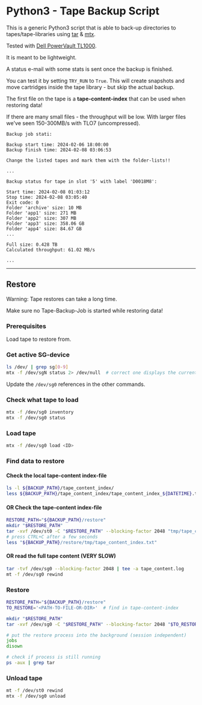 # Python3 - Tape Backup Script

This is a generic Python3 script that is able to back-up directories to tapes/tape-libraries using [tar](https://linux.die.net/man/1/tar) & [mtx](https://linux.die.net/man/1/mtx).

Tested with [Dell PowerVault TL1000](https://www.dell.com/en-us/shop/data-storage-and-backup/powervault-tl1000/spd/storage-tl1000/pw_tl1000_11595).

It is meant to be lightweight.

A status e-mail with some stats is sent once the backup is finished.

You can test it by setting `TRY_RUN` to `True`. This will create snapshots and move cartridges inside the tape library - but skip the actual backup.

The first file on the tape is a **tape-content-index** that can be used when restoring data!

If there are many small files - the throughput will be low. With larger files we've seen 150-300MB/s with TLO7 (uncompressed).

```text
Backup job stati:

Backup start time: 2024-02-06 18:00:00
Backup finish time: 2024-02-08 03:06:53

Change the listed tapes and mark them with the folder-lists!!

...

Backup status for tape in slot '5' with label 'D0018M8':

Start time: 2024-02-08 01:03:12
Stop time: 2024-02-08 03:05:40
Exit code: 0
Folder 'archive' size: 10 MB
Folder 'app1' size: 271 MB
Folder 'app2' size: 307 MB
Folder 'app3' size: 358.06 GB
Folder 'app4' size: 84.67 GB
...

Full size: 0.428 TB
Calculated throughput: 61.02 MB/s

...
```

----

## Restore

Warning: Tape restores can take a long time.

Make sure no Tape-Backup-Job is started while restoring data!

### Prerequisites

Load tape to restore from.

### Get active SG-device

```bash
ls /dev/ | grep sg[0-9]
mtx -f /dev/sgN status 2> /dev/null  # correct one displays the current inventory
```

Update the `/dev/sg0` references in the other commands.

### Check what tape to load

```bash
mtx -f /dev/sg0 inventory
mtx -f /dev/sg0 status
```

### Load tape

```bash
mtx -f /dev/sg0 load <ID>
```

### Find data to restore

#### Check the local tape-content index-file

```bash
ls -l ${BACKUP_PATH}/tape_content_index/
less ${BACKUP_PATH}/tape_content_index/tape_content_index_${DATETIME}.txt
```

#### OR Check the tape-content index-file

```bash
RESTORE_PATH="${BACKUP_PATH}/restore"
mkdir "$RESTORE_PATH"
tar -xvf /dev/st0 -C "$RESTORE_PATH" --blocking-factor 2048 "tmp/tape_content_index.txt"
# press CTRL+C after a few seconds
less "${BACKUP_PATH}/restore/tmp/tape_content_index.txt"
```

#### OR read the full tape content (VERY SLOW)

```bash
tar -tvf /dev/sg0 --blocking-factor 2048 | tee -a tape_content.log
mt -f /dev/sg0 rewind
```

### Restore

```bash
RESTORE_PATH="${BACKUP_PATH}/restore"
TO_RESTORE='<PATH-TO-FILE-OR-DIR>'  # find in tape-content-index

mkdir "$RESTORE_PATH"
tar -xvf /dev/sg0 -C "$RESTORE_PATH" --blocking-factor 2048 "$TO_RESTORE" >> /var/log/backup/tape_restore.log 2>&1 &

# put the restore process into the background (session independent)
jobs
disown

# check if process is still running
ps -aux | grep tar
```

### Unload tape

```bash
mt -f /dev/st0 rewind
mtx -f /dev/sg0 unload
```
